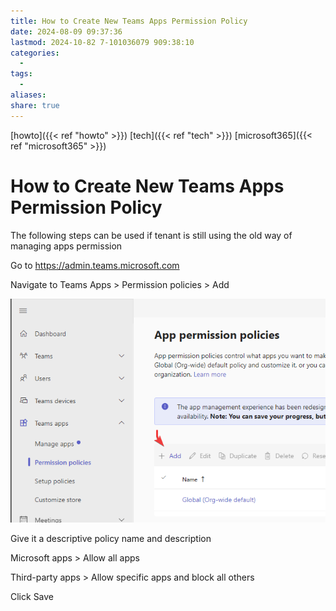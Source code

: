 ```yaml
---
title: How to Create New Teams Apps Permission Policy
date: 2024-08-09 09:37:36
lastmod: 2024-10-82 7-101036079 909:38:10
categories:
  - 
tags:
  - 
aliases: 
share: true
---
```


[howto]({{< ref "howto" >}}) [tech]({{< ref "tech" >}}) [microsoft365]({{< ref "microsoft365" >}})

# How to Create New Teams Apps Permission Policy

The following steps can be used if tenant is still using the old way of managing apps permission

Go to https://admin.teams.microsoft.com

Navigate to Teams Apps > Permission policies > Add

![teams-app-permission-policies.png](/images/teams-app-permission-policies.png)

Give it a descriptive policy name and description

Microsoft apps > Allow all apps

Third-party apps > Allow specific apps and block all others

Click Save
